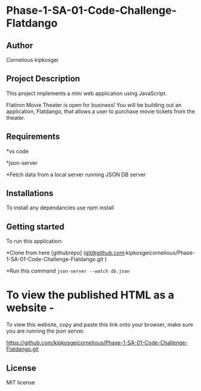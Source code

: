 # Phase-1-SA-01-Code-Challenge-Flatdango
## <b>Author</b>

Cornelious kipkosgei
## Project Description

This project implements a mini web application using JavaScript.

Flatiron Movie Theater is open for business! You will be building out an
application, Flatdango, that allows a user to purchase movie tickets from the
theater.
## Requirements

*vs code

*json-server

*Fetch data from a local server running JSON DB server

## Installations
To install any dependancies use npm install

## Getting started
To run this application:

*Clone from here
[githubrepo]
(git@github.com:kipkosgeicornelious/Phase-1-SA-01-Code-Challenge-Flatdango.git
)

*Run this command 
`json-server --watch db.json`  
# To view the published HTML as a website -
To view this website, copy and paste this link onto your browser, make sure you are running the json server.


 https://github.com/kipkosgeicornelious/Phase-1-SA-01-Code-Challenge-Flatdango.git
## License
MIT license
